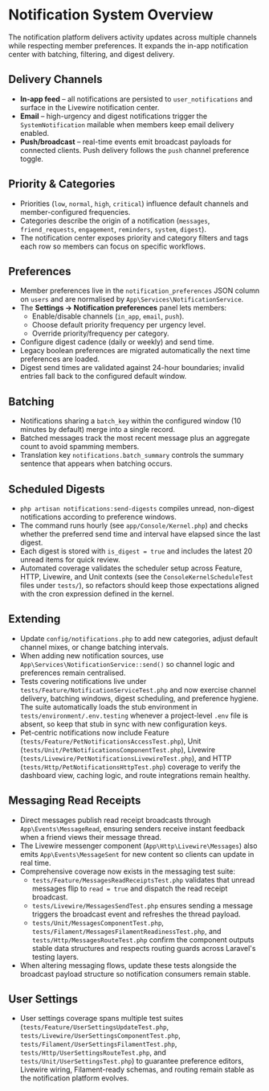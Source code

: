 # Notification System Overview

The notification platform delivers activity updates across multiple channels while respecting member preferences. It expands the in-app notification center with batching, filtering, and digest delivery.

## Delivery Channels
- **In-app feed** – all notifications are persisted to `user_notifications` and surface in the Livewire notification center.
- **Email** – high-urgency and digest notifications trigger the `SystemNotification` mailable when members keep email delivery enabled.
- **Push/broadcast** – real-time events emit broadcast payloads for connected clients. Push delivery follows the `push` channel preference toggle.

## Priority & Categories
- Priorities (`low`, `normal`, `high`, `critical`) influence default channels and member-configured frequencies.
- Categories describe the origin of a notification (`messages`, `friend_requests`, `engagement`, `reminders`, `system`, `digest`).
- The notification center exposes priority and category filters and tags each row so members can focus on specific workflows.

## Preferences
- Member preferences live in the `notification_preferences` JSON column on `users` and are normalised by `App\Services\NotificationService`.
- The **Settings → Notification preferences** panel lets members:
  - Enable/disable channels (`in_app`, `email`, `push`).
  - Choose default priority frequency per urgency level.
  - Override priority/frequency per category.
- Configure digest cadence (daily or weekly) and send time.
- Legacy boolean preferences are migrated automatically the next time preferences are loaded.
- Digest send times are validated against 24-hour boundaries; invalid entries fall back to the configured default window.

## Batching
- Notifications sharing a `batch_key` within the configured window (10 minutes by default) merge into a single record.
- Batched messages track the most recent message plus an aggregate count to avoid spamming members.
- Translation key `notifications.batch_summary` controls the summary sentence that appears when batching occurs.

## Scheduled Digests
- `php artisan notifications:send-digests` compiles unread, non-digest notifications according to preference windows.
- The command runs hourly (see `app/Console/Kernel.php`) and checks whether the preferred send time and interval have elapsed since the last digest.
- Each digest is stored with `is_digest = true` and includes the latest 20 unread items for quick review.
- Automated coverage validates the scheduler setup across Feature, HTTP, Livewire, and Unit contexts (see the `ConsoleKernelScheduleTest` files under `tests/`), so refactors should keep those expectations aligned with the cron expression defined in the kernel.

## Extending
- Update `config/notifications.php` to add new categories, adjust default channel mixes, or change batching intervals.
- When adding new notification sources, use `App\Services\NotificationService::send()` so channel logic and preferences remain centralised.
- Tests covering notifications live under `tests/Feature/NotificationServiceTest.php` and now exercise channel delivery, batching windows, digest scheduling, and preference hygiene. The suite automatically loads the stub environment in `tests/environment/.env.testing` whenever a project-level `.env` file is absent, so keep that stub in sync with new configuration keys.
- Pet-centric notifications now include Feature (`tests/Feature/PetNotificationsAccessTest.php`), Unit (`tests/Unit/PetNotificationsComponentTest.php`), Livewire (`tests/Livewire/PetNotificationsLivewireTest.php`), and HTTP (`tests/Http/PetNotificationsHttpTest.php`) coverage to verify the dashboard view, caching logic, and route integrations remain healthy.

## Messaging Read Receipts
- Direct messages publish read receipt broadcasts through `App\Events\MessageRead`, ensuring senders receive instant feedback when a friend views their message thread.
- The Livewire messenger component (`App\Http\Livewire\Messages`) also emits `App\Events\MessageSent` for new content so clients can update in real time.
- Comprehensive coverage now exists in the messaging test suite:
  - `tests/Feature/MessagesReadReceiptsTest.php` validates that unread messages flip to `read = true` and dispatch the read receipt broadcast.
  - `tests/Livewire/MessagesSendTest.php` ensures sending a message triggers the broadcast event and refreshes the thread payload.
  - `tests/Unit/MessagesComponentTest.php`, `tests/Filament/MessagesFilamentReadinessTest.php`, and `tests/Http/MessagesRouteTest.php` confirm the component outputs stable data structures and respects routing guards across Laravel's testing layers.
- When altering messaging flows, update these tests alongside the broadcast payload structure so notification consumers remain stable.

## User Settings
- User settings coverage spans multiple test suites (`tests/Feature/UserSettingsUpdateTest.php`, `tests/Livewire/UserSettingsComponentTest.php`, `tests/Filament/UserSettingsFilamentTest.php`, `tests/Http/UserSettingsRouteTest.php`, and `tests/Unit/UserSettingsTest.php`) to guarantee preference editors, Livewire wiring, Filament-ready schemas, and routing remain stable as the notification platform evolves.
